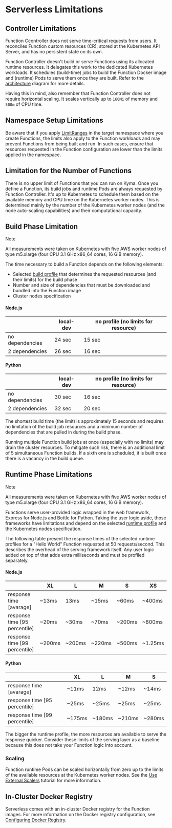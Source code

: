 # Serverless Limitations

## Controller Limitations

Function Ccontroller does not serve time-critical requests from users.
It reconciles Function custom resources (CR), stored at the Kubernetes API Server, and has no persistent state on its own.

Function Controller doesn't build or serve Functions using its allocated runtime resources. It delegates this work to the dedicated Kubernetes workloads. It schedules (build-time) jobs to build the Function Docker image and (runtime) Pods to serve them once they are built.
Refer to the [architecture](technical-reference/04-10-architecture.md) diagram for more details.

Having this in mind, also remember that Function Controller does not require horizontal scaling.
It scales vertically up to `160Mi` of memory and `500m` of CPU time.

## Namespace Setup Limitations

Be aware that if you apply [LimitRanges](https://kubernetes.io/docs/concepts/policy/limit-range/) in the target namespace where you create Functions, the limits also apply to the Function workloads and may prevent Functions from being built and run. In such cases, ensure that resources requested in the Function configuration are lower than the limits applied in the namespace.

## Limitation for the Number of Functions

There is no upper limit of Functions that you can run on Kyma. Once you define a Function, its build jobs and runtime Pods are always requested by Function Controller. It's up to Kubernetes to schedule them based on the available memory and CPU time on the Kubernetes worker nodes. This is determined mainly by the number of the Kubernetes worker nodes (and the node auto-scaling capabilities) and their computational capacity.

## Build Phase Limitation

> [!NOTE]
> All measurements were taken on Kubernetes with five AWS worker nodes of type m5.xlarge (four CPU 3.1 GHz x86_64 cores, 16 GiB memory).

The time necessary to build a Function depends on the following elements:

- Selected [build profile](technical-reference/07-80-available-presets.md#build-jobs-resources) that determines the requested resources (and their limits) for the build phase
- Number and size of dependencies that must be downloaded and bundled into the Function image
- Cluster nodes specification

<!-- tabs:start -->

#### Node.js

|                 | local-dev | no profile (no limits for resource) |
|-----------------|-----------|-------------------------------------|
| no dependencies | 24 sec    | 15 sec                              |
| 2 dependencies  | 26 sec    | 16 sec                              |

#### Python

|                 | local-dev | no profile (no limits for resource) |
|-----------------|-----------|-------------------------------------|
| no dependencies | 30 sec    | 16 sec                              |
| 2 dependencies  | 32 sec    | 20 sec                              |

<!-- tabs:end -->

The shortest build time (the limit) is approximately 15 seconds and requires no limitation of the build job resources and a minimum number of dependencies that are pulled in during the build phase.

Running multiple Function build jobs at once (especially with no limits) may drain the cluster resources. To mitigate such risk, there is an additional limit of 5 simultaneous Function builds. If a sixth one is scheduled, it is built once there is a vacancy in the build queue.

## Runtime Phase Limitations

> [!NOTE]
> All measurements were taken on Kubernetes with five AWS worker nodes of type m5.xlarge (four CPU 3.1 GHz x86_64 cores, 16 GiB memory).

Functions serve user-provided logic wrapped in the web framework, Express for Node.js and Bottle for Python. Taking the user logic aside, those frameworks have limitations and depend on the selected [runtime profile](technical-reference/07-80-available-presets.md#functions-resources) and the Kubernetes nodes specification.

The following table present the response times of the selected runtime profiles for a "Hello World" Function requested at 50 requests/second. This describes the overhead of the serving framework itself. Any user logic added on top of that adds extra milliseconds and must be profiled separately.

<!-- tabs:start -->

#### Node.js

|                               | XL     | L      | M      | S      | XS      |
|-------------------------------|--------|--------|--------|--------|---------|
| response time [avarage]       | ~13ms  | 13ms   | ~15ms  | ~60ms  | ~400ms  |
| response time [95 percentile] | ~20ms  | ~30ms  | ~70ms  | ~200ms | ~800ms  |
| response time [99 percentile] | ~200ms | ~200ms | ~220ms | ~500ms | ~1.25ms |

#### Python

|                               | XL     | L      | M      | S      |
|-------------------------------|--------|--------|--------|--------|
| response time [avarage]       | ~11ms  | 12ms   | ~12ms  | ~14ms  |
| response time [95 percentile] | ~25ms  | ~25ms  | ~25ms  | ~25ms  |
| response time [99 percentile] | ~175ms | ~180ms | ~210ms | ~280ms |

<!-- tabs:end -->

The bigger the runtime profile, the more resources are available to serve the response quicker. Consider these limits of the serving layer as a baseline because this does not take your Function logic into account.

### Scaling

Function runtime Pods can be scaled horizontally from zero up to the limits of the available resources at the Kubernetes worker nodes.
See the [Use External Scalers](tutorials/01-130-use-external-scalers.md) tutorial for more information.

## In-Cluster Docker Registry

Serverless comes with an in-cluster Docker registry for the Function images. For more information on the Docker registry configuration, see [Configuring Docker Registry](00-20-configure-serverless.md#configuring-docker-registry).
